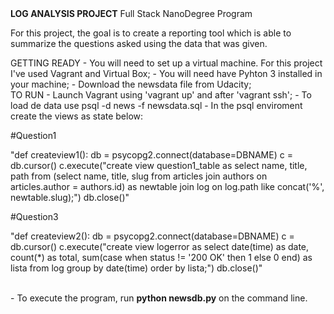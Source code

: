 <div><b>LOG ANALYSIS PROJECT</b>
Full Stack NanoDegree Program</div>

For this project, the goal is to create a reporting tool which is able to summarize the questions asked using the data that was given.

<div>GETTING READY
- You will need to set up a virtual machine. For this project I've used Vagrant and Virtual Box;
- You will need have Pyhton 3 installed in your machine;
- Download the newsdata file from Udacity;</div>

<div>TO RUN
- Launch Vagrant using 'vagrant up' and after 'vagrant ssh';
- To load de data use psql -d news -f newsdata.sql
- In the psql enviroment create the views as state below:

#Question1
<p>"def createview1():
    db = psycopg2.connect(database=DBNAME)
    c = db.cursor()
    c.execute("create view question1_table as select name, title, path from (select name, title, slug from articles join authors on articles.author = authors.id) as newtable join log on log.path like concat('%', newtable.slug);")
    db.close()"
</p>
#Question3
<p>"def createview2():
    db = psycopg2.connect(database=DBNAME)
    c = db.cursor()
    c.execute("create view logerror as select date(time) as date, count(*) as total, sum(case when status != '200 OK' then 1 else 0 end) as lista from log group by date(time) order by lista;")
    db.close()"
</p><BR>
        - To execute the program, run <b>python newsdb.py</b> on the command line.
</div>

